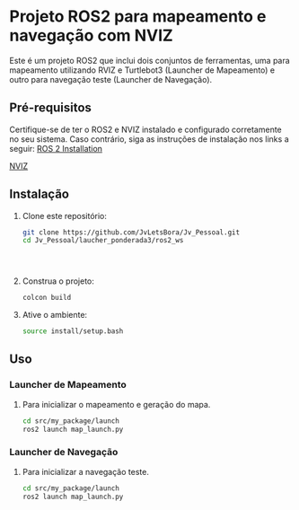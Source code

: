 # Projeto ROS2 para mapeamento e navegação com NVIZ

Este é um projeto ROS2 que inclui dois conjuntos de ferramentas, uma para mapeamento utilizando RVIZ e Turtlebot3 (Launcher de Mapeamento) e outro para navegação teste (Launcher de Navegação).

## Pré-requisitos

Certifique-se de ter o ROS2 e NVIZ instalado e configurado corretamente no seu sistema. Caso contrário, siga as instruções de instalação nos links a seguir: [ROS 2 Installation](https://rmnicola.github.io/m8-ec-encontros/sprint1/encontro1/setup-ros)

[NVIZ](https://rmnicola.github.io/m8-ec-encontros/sprint2/encontro4/nav2)


## Instalação

1. Clone este repositório:

   ```bash
   git clone https://github.com/JvLetsBora/Jv_Pessoal.git
   cd Jv_Pessoal/laucher_ponderada3/ros2_ws





2. Construa o projeto:

    ```bash
    colcon build


3. Ative o ambiente:

    ```bash
    source install/setup.bash

## Uso
### Launcher de Mapeamento
1. Para inicializar o mapeamento e geração do mapa.
    ```bash
    cd src/my_package/launch
    ros2 launch map_launch.py

### Launcher de Navegação
1. Para inicializar a navegação teste.
    ```bash
    cd src/my_package/launch
    ros2 launch map_launch.py